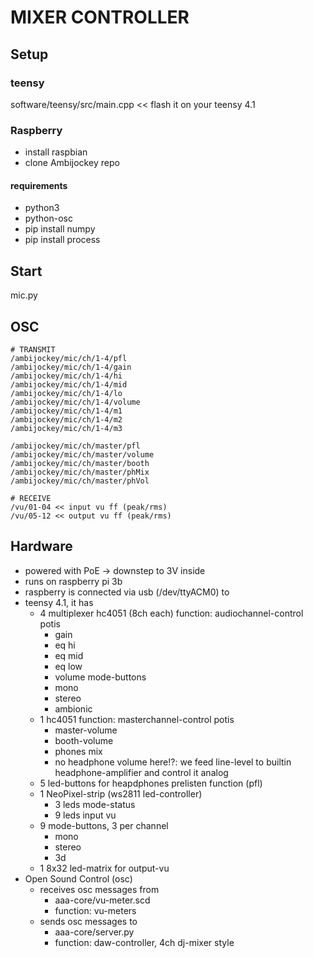 # MIXER CONTROLLER
## Setup
### teensy
software/teensy/src/main.cpp << flash it on your teensy 4.1

### Raspberry
- install raspbian
- clone Ambijockey repo

#### requirements
- python3
- python-osc
- pip install numpy
- pip install process

## Start
mic.py

## OSC
``` 
# TRANSMIT
/ambijockey/mic/ch/1-4/pfl
/ambijockey/mic/ch/1-4/gain
/ambijockey/mic/ch/1-4/hi
/ambijockey/mic/ch/1-4/mid
/ambijockey/mic/ch/1-4/lo
/ambijockey/mic/ch/1-4/volume
/ambijockey/mic/ch/1-4/m1
/ambijockey/mic/ch/1-4/m2
/ambijockey/mic/ch/1-4/m3

/ambijockey/mic/ch/master/pfl
/ambijockey/mic/ch/master/volume
/ambijockey/mic/ch/master/booth
/ambijockey/mic/ch/master/phMix
/ambijockey/mic/ch/master/phVol

# RECEIVE
/vu/01-04 << input vu ff (peak/rms)
/vu/05-12 << output vu ff (peak/rms)
```

## Hardware
- powered with PoE -> downstep to 3V inside
- runs on raspberry pi 3b
- raspberry is connected via usb (/dev/ttyACM0) to
- teensy 4.1, it has
    - 4 multiplexer hc4051 (8ch each)
        function: audiochannel-control
        potis
        - gain 
        - eq hi
        - eq mid
        - eq low
        - volume
        mode-buttons
        - mono
        - stereo
        - ambionic
    - 1 hc4051
        function: masterchannel-control
        potis
        - master-volume
        - booth-volume
        - phones mix
        - no headphone volume here!?:
            we feed line-level to builtin headphone-amplifier and control it analog
    - 5 led-buttons for heapdphones prelisten function (pfl)
    - 1 NeoPixel-strip (ws2811 led-controller)
        - 3 leds mode-status
        - 9 leds input vu
    - 9 mode-buttons, 3 per channel
        - mono
        - stereo
        - 3d
    - 1 8x32 led-matrix for output-vu
- Open Sound Control (osc)
    - receives osc messages from 
        - aaa-core/vu-meter.scd 
        - function: vu-meters
    - sends osc messages to 
        - aaa-core/server.py
        - function: daw-controller, 4ch dj-mixer style
